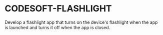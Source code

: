 # CODESOFT-FLASHLIGHT
Develop a flashlight app that turns on the device's flashlight when the app is  launched and turns it off when the app is closed.
